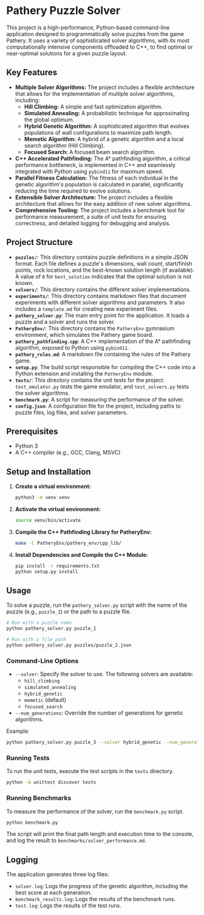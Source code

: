 # Pathery Puzzle Solver

This project is a high-performance, Python-based command-line application designed to programmatically solve puzzles from the game Pathery. It uses a variety of sophisticated solver algorithms, with its most computationally intensive components offloaded to C++, to find optimal or near-optimal solutions for a given puzzle layout.

## Key Features

*   **Multiple Solver Algorithms:** The project includes a flexible architecture that allows for the implementation of multiple solver algorithms, including:
    *   **Hill Climbing:** A simple and fast optimization algorithm.
    *   **Simulated Annealing:** A probabilistic technique for approximating the global optimum.
    *   **Hybrid Genetic Algorithm:** A sophisticated algorithm that evolves populations of wall configurations to maximize path length.
    *   **Memetic Algorithm:** A hybrid of a genetic algorithm and a local search algorithm (Hill Climbing).
    *   **Focused Search:** A focused beam search algorithm.
*   **C++ Accelerated Pathfinding:** The A* pathfinding algorithm, a critical performance bottleneck, is implemented in C++ and seamlessly integrated with Python using `pybind11` for maximum speed.
*   **Parallel Fitness Calculation:** The fitness of each individual in the genetic algorithm's population is calculated in parallel, significantly reducing the time required to evolve solutions.
*   **Extensible Solver Architecture:** The project includes a flexible architecture that allows for the easy addition of new solver algorithms.
*   **Comprehensive Tooling:** The project includes a benchmark tool for performance measurement, a suite of unit tests for ensuring correctness, and detailed logging for debugging and analysis.

## Project Structure

*   **`puzzles/`**: This directory contains puzzle definitions in a simple JSON format. Each file defines a puzzle's dimensions, wall count, start/finish points, rock locations, and the best-known solution length (if available). A value of `0` for `best_solution` indicates that the optimal solution is not known.
*   **`solvers/`**: This directory contains the different solver implementations.
*   **`experiments/`**: This directory contains markdown files that document experiments with different solver algorithms and parameters. It also includes a `template.md` for creating new experiment files.
*   **`pathery_solver.py`**: The main entry point for the application. It loads a puzzle and a solver and runs the solver.
*   **`PatheryEnv/`**: This directory contains the `PatheryEnv` gymnasium environment, which simulates the Pathery game board.
*   **`pathery_pathfinding.cpp`**: A C++ implementation of the A* pathfinding algorithm, exposed to Python using `pybind11`.
*   **`pathery_rules.md`**: A markdown file containing the rules of the Pathery game.
*   **`setup.py`**: The build script responsible for compiling the C++ code into a Python extension and installing the `PatheryEnv` module.
*   **`tests/`**: This directory contains the unit tests for the project. `test_emulator.py` tests the game emulator, and `test_solvers.py` tests the solver algorithms.
*   **`benchmark.py`**: A script for measuring the performance of the solver.
*   **`config.json`**: A configuration file for the project, including paths to puzzle files, log files, and solver parameters.

## Prerequisites

*   Python 3
*   A C++ compiler (e.g., GCC, Clang, MSVC)

## Setup and Installation

1.  **Create a virtual environment:**
    ```bash
    python3 -m venv venv
    ```
2.  **Activate the virtual environment:**
    ```bash
    source venv/bin/activate
    ```
3.  **Compile the C++ Pathfinding Library for PatheryEnv:**
    ```bash
    make -C PatheryEnv/pathery_env/cpp_lib/
    ```
4.  **Install Dependencies and Compile the C++ Module:**
    ```bash
    pip install -r requirements.txt
    python setup.py install
    ```

## Usage

To solve a puzzle, run the `pathery_solver.py` script with the name of the puzzle (e.g., `puzzle_1`) or the path to a puzzle file.

```bash
# Run with a puzzle name
python pathery_solver.py puzzle_1

# Run with a file path
python pathery_solver.py puzzles/puzzle_2.json
```

### Command-Line Options

*   `--solver`: Specify the solver to use. The following solvers are available:
    *   `hill_climbing`
    *   `simulated_annealing`
    *   `hybrid_genetic`
    *   `memetic` (default)
    *   `focused_search`
*   `--num_generations`: Override the number of generations for genetic algorithms.

Example:
```bash
python pathery_solver.py puzzle_3 --solver hybrid_genetic --num_generations 500
```

### Running Tests

To run the unit tests, execute the test scripts in the `tests` directory.

```bash
python -m unittest discover tests
```

### Running Benchmarks

To measure the performance of the solver, run the `benchmark.py` script.

```bash
python benchmark.py
```
The script will print the final path length and execution time to the console, and log the result to `benchmarks/solver_performance.md`.

## Logging

The application generates three log files:
*   `solver.log`: Logs the progress of the genetic algorithm, including the best score at each generation.
*   `benchmark_results.log`: Logs the results of the benchmark runs.
*   `test.log`: Logs the results of the test runs.
